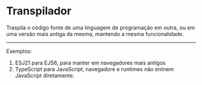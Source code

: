 # Transpilador
Traspila o código fonte de uma linguagem de programação em outra, ou em uma versão mais antiga da mesma, mantendo a mesma funcionalidade.

---

Exemplos:
1. ESJ21 para EJS6, para manter em navegadores mais antigos
2. TypeScript para JavaScript, navegadore e runtimes não entnem JavaScript diretamente.